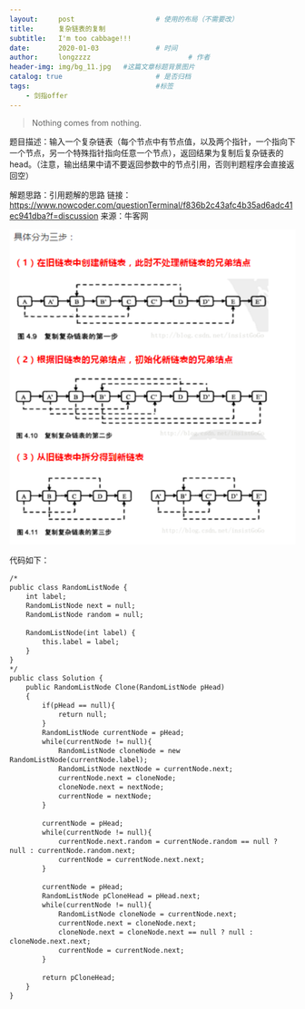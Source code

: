 ```yaml
---
layout:     post   				    # 使用的布局（不需要改）
title:      复杂链表的复制
subtitle:   I'm too cabbage!!!
date:       2020-01-03 				# 时间
author:     longzzzz						# 作者
header-img: img/bg_11.jpg 	#这篇文章标题背景图片
catalog: true 						# 是否归档
tags:								#标签
    - 剑指offer
---
```


>Nothing comes from nothing.



题目描述：输入一个复杂链表（每个节点中有节点值，以及两个指针，一个指向下一个节点，另一个特殊指针指向任意一个节点），返回结果为复制后复杂链表的head。（注意，输出结果中请不要返回参数中的节点引用，否则判题程序会直接返回空）

解题思路：引用题解的思路
链接：https://www.nowcoder.com/questionTerminal/f836b2c43afc4b35ad6adc41ec941dba?f=discussion
来源：牛客网

![复杂链表](https://github.com/longzzzz/longzzzz.github.io/blob/master/img/复杂链表.png)

代码如下：

```
/*
public class RandomListNode {
    int label;
    RandomListNode next = null;
    RandomListNode random = null;

    RandomListNode(int label) {
        this.label = label;
    }
}
*/
public class Solution {
    public RandomListNode Clone(RandomListNode pHead)
    {
        if(pHead == null){
            return null;
        }
        RandomListNode currentNode = pHead;
        while(currentNode != null){
            RandomListNode cloneNode = new RandomListNode(currentNode.label);
            RandomListNode nextNode = currentNode.next;
            currentNode.next = cloneNode;
            cloneNode.next = nextNode;
            currentNode = nextNode;
        }
        
        currentNode = pHead;
        while(currentNode != null){
            currentNode.next.random = currentNode.random == null ? null : currentNode.random.next;
            currentNode = currentNode.next.next;
        }
        
        currentNode = pHead;
        RandomListNode pCloneHead = pHead.next;
        while(currentNode != null){
            RandomListNode cloneNode = currentNode.next;
            currentNode.next = cloneNode.next;
            cloneNode.next = cloneNode.next == null ? null : cloneNode.next.next;
            currentNode = currentNode.next;
        }
        
        return pCloneHead;
    }
}
```
